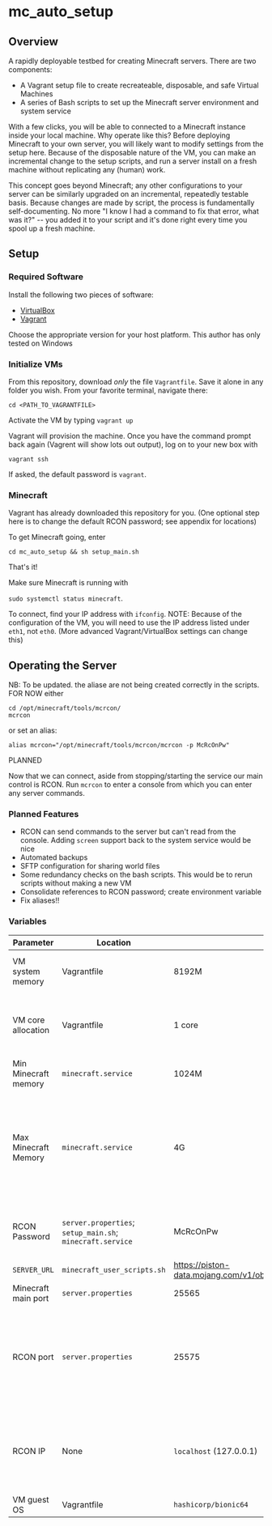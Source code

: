 # mc_auto_setup
## Overview
A rapidly deployable testbed for creating Minecraft servers. There are two components:
* A Vagrant setup file to create recreateable, disposable, and safe Virtual Machines
* A series of Bash scripts to set up the Minecraft server environment and system service

With a few clicks, you will be able to connected to a Minecraft instance inside your local machine. Why operate like this? Before deploying Minecraft to your own server, you will likely want to modify settings from the setup here. Because of the disposable nature of the VM, you can make an incremental change to the setup scripts, and run a server install on a fresh machine without replicating any (human) work. 

This concept goes beyond Minecraft; any other configurations to your server can be similarly upgraded on an incremental, repeatedly testable basis. Because changes are made by script, the process is fundamentally self-documenting. No more "I know I had a command to fix that error, what was it?" -- you added it to your script and it's done right every time you spool up a fresh machine.

## Setup
### Required Software
Install the following two pieces of software:
* [VirtualBox](https://www.virtualbox.org/wiki/Downloads)
* [Vagrant](https://developer.hashicorp.com/vagrant/downloads)

Choose the appropriate version for your host platform. This author has only tested on Windows

### Initialize VMs
From this repository, download _only_ the file `Vagrantfile`. Save it alone in any folder you wish. From your favorite terminal, navigate there:

`cd <PATH_TO_VAGRANTFILE>`

Activate the VM by typing
`vagrant up`

Vagrant will provision the machine. Once you have the command prompt back again (Vagrent will show lots out output), log on to your new box with

`vagrant ssh`

If asked, the default password is `vagrant`.

### Minecraft

Vagrant has already downloaded this repository for you. (One optional step here is to change the default RCON password; see appendix for locations) 

To get Minecraft going, enter

`cd mc_auto_setup && sh setup_main.sh`

That's it!

Make sure Minecraft is running with

`sudo systemctl status minecraft`.

To connect, find your IP address with `ifconfig`. NOTE: Because of the configuration of the VM, you will need to use the IP address listed under `eth1`, not `eth0`. (More advanced Vagrant/VirtualBox settings can change this)

## Operating the Server

NB: To be updated. the aliase are not being created correctly in the scripts. FOR NOW either
```
cd /opt/minecraft/tools/mcrcon/
mcrcon
```
or set an alias:
```
alias mcrcon="/opt/minecraft/tools/mcrcon/mcrcon -p McRcOnPw"
```
PLANNED

Now that we can connect, aside from stopping/starting the service our main control is RCON. Run `mcrcon` to enter a console from which you can enter any server commands.

### Planned Features

* RCON can send commands to the server but can't read from the console. Adding `screen` support back to the system service would be nice
* Automated backups
* SFTP configuration for sharing world files
* Some redundancy checks on the bash scripts. This would be to rerun scripts without making a new VM
* Consolidate references to RCON password; create environment variable
* Fix aliases!!

### Variables

| Parameter | Location | Default  | Comments |
|-----------|---------------|----------|----------|
| VM system memory |Vagrantfile|8192M|Change dependant on your physical system|
|VM core allocation|Vagrantfile|1 core|Minecraft is not multi-threaded; increasing this will likely not change performance|
|Min Minecraft memory |`minecraft.service`|1024M|Lower limit. Do not change|
|Max Minecraft Memory|`minecraft.service`|4G|Observationally, Minecraft is more CPU-intensive than memory. 2-3G is plenty so we are safe here. Make sure this is lower than allocated VM memory|
|RCON Password|`server.properties`; `setup_main.sh`; `minecraft.service`|McRcOnPw|For future, this should be set once as an environment variable|
|`SERVER_URL`|`minecraft_user_scripts.sh`|https://piston-data.mojang.com/v1/objects/f69c284232d7c7580bd89a5a4931c3581eae1378/server.jar|Downloads v1.19.2|
|Minecraft main port|`server.properties`|25565||
|RCON port|`server.properties`|25575|Passing no `-p` argument to `mcrcon` is leveraged multiple places. To change the port, any calls to `mcrcon` must also be modified.|
|RCON IP|None|`localhost` (127.0.0.1)|See comments above. Again, the default value for `-H` in `mcrcon` is localhost; there is no need to change this|
|VM guest OS|Vagrantfile|`hashicorp/bionic64`|Ubuntu 18.04 64 bit|